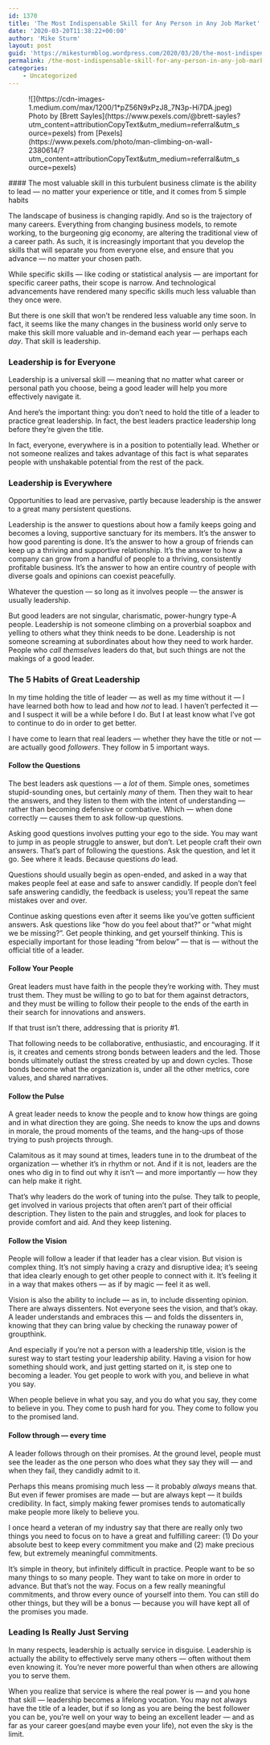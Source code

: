 ```yaml
---
id: 1370
title: 'The Most Indispensable Skill for Any Person in Any Job Market'
date: '2020-03-20T11:38:22+00:00'
author: 'Mike Sturm'
layout: post
guid: 'https://mikesturmblog.wordpress.com/2020/03/20/the-most-indispensable-skill-for-any-person-in-any-job-market/'
permalink: /the-most-indispensable-skill-for-any-person-in-any-job-market/
categories:
    - Uncategorized
---
```


<figure class="wp-caption">![](https://cdn-images-1.medium.com/max/1200/1*pZ56N9xPzJ8_7N3p-Hi7DA.jpeg)<figcaption class="wp-caption-text">Photo by [Brett Sayles](https://www.pexels.com/@brett-sayles?utm_content=attributionCopyText&utm_medium=referral&utm_source=pexels) from [Pexels](https://www.pexels.com/photo/man-climbing-on-wall-2380614/?utm_content=attributionCopyText&utm_medium=referral&utm_source=pexels)</figcaption></figure>#### The most valuable skill in this turbulent business climate is the ability to lead — no matter your experience or title, and it comes from 5 simple habits

The landscape of business is changing rapidly. And so is the trajectory of many careers. Everything from changing business models, to remote working, to the burgeoning gig economy, are altering the traditional view of a career path. As such, it is increasingly important that you develop the skills that will separate you from everyone else, and ensure that you advance — no matter your chosen path.

While specific skills — like coding or statistical analysis — are important for specific career paths, their scope is narrow. And technological advancements have rendered many specific skills much less valuable than they once were.

But there is one skill that won’t be rendered less valuable any time soon. In fact, it seems like the many changes in the business world only serve to make this skill more valuable and in-demand each year — perhaps each *day*. That skill is leadership.

### Leadership is for Everyone

Leadership is a universal skill — meaning that no matter what career or personal path you choose, being a good leader will help you more effectively navigate it.

And here’s the important thing: you don’t need to hold the title of a leader to practice great leadership. In fact, the best leaders practice leadership long before they’re given the title.

In fact, everyone, everywhere is in a position to potentially lead. Whether or not someone realizes and takes advantage of this fact is what separates people with unshakable potential from the rest of the pack.

### Leadership is Everywhere

Opportunities to lead are pervasive, partly because leadership is the answer to a great many persistent questions.

Leadership is the answer to questions about how a family keeps going and becomes a loving, supportive sanctuary for its members. It’s the answer to how good parenting is done. It’s the answer to how a group of friends can keep up a thriving and supportive relationship. It’s the answer to how a company can grow from a handful of people to a thriving, consistently profitable business. It’s the answer to how an entire country of people with diverse goals and opinions can coexist peacefully.

Whatever the question — so long as it involves people — the answer is usually leadership.

But good leaders are not singular, charismatic, power-hungry type-A people. Leadership is not someone climbing on a proverbial soapbox and yelling to others what they think needs to be done. Leadership is not someone screaming at subordinates about how they need to work harder. People who *call themselves* leaders do that, but such things are not the makings of a good leader.

### The 5 Habits of Great Leadership

In my time holding the title of leader — as well as my time without it — I have learned both how to lead and how *not* to lead. I haven’t perfected it — and I suspect it will be a while before I do. But I at least know what I’ve got to continue to do in order to get better.

I have come to learn that real leaders — whether they have the title or not — are actually good *followers*. They follow in 5 important ways.

#### Follow the Questions

The best leaders ask questions — a *lot* of them. Simple ones, sometimes stupid-sounding ones, but certainly *many* of them. Then they wait to hear the answers, and they listen to them with the intent of understanding — rather than becoming defensive or combative. Which — when done correctly — causes them to ask follow-up questions.

Asking good questions involves putting your ego to the side. You may want to jump in as people struggle to answer, but don’t. Let people craft their own answers. That’s part of following the questions. Ask the question, and let it go. See where it leads. Because questions *do* lead.

Questions should usually begin as open-ended, and asked in a way that makes people feel at ease and safe to answer candidly. If people don’t feel safe answering candidly, the feedback is useless; you’ll repeat the same mistakes over and over.

Continue asking questions even after it seems like you’ve gotten sufficient answers. Ask questions like “how do you feel about that?” or “what might we be missing?”. Get people thinking, and get yourself thinking. This is especially important for those leading “from below” — that is — without the official title of a leader.

#### Follow Your People

Great leaders must have faith in the people they’re working with. They must trust them. They must be willing to go to bat for them against detractors, and they must be willing to follow their people to the ends of the earth in their search for innovations and answers.

If that trust isn’t there, addressing that is priority #1.

That following needs to be collaborative, enthusiastic, and encouraging. If it is, it creates and cements strong bonds between leaders and the led. Those bonds ultimately outlast the stress created by up and down cycles. Those bonds become what the organization is, under all the other metrics, core values, and shared narratives.

#### Follow the Pulse

A great leader needs to know the people and to know how things are going and in what direction they are going. She needs to know the ups and downs in morale, the proud moments of the teams, and the hang-ups of those trying to push projects through.

Calamitous as it may sound at times, leaders tune in to the drumbeat of the organization — whether it’s in rhythm or not. And if it is not, leaders are the ones who dig in to find out why it isn’t — and more importantly — how they can help make it right.

That’s why leaders do the work of tuning into the pulse. They talk to people, get involved in various projects that often aren’t part of their official description. They listen to the pain and struggles, and look for places to provide comfort and aid. And they keep listening.

#### Follow the Vision

People will follow a leader if that leader has a clear vision. But vision is complex thing. It’s not simply having a crazy and disruptive idea; it’s seeing that idea clearly enough to get other people to connect with it. It’s feeling it in a way that makes others — as if by magic — feel it as well.

Vision is also the ability to include — as in, to include dissenting opinion. There are always dissenters. Not everyone sees the vision, and that’s okay. A leader understands and embraces this — and folds the dissenters in, knowing that they can bring value by checking the runaway power of groupthink.

And especially if you’re not a person with a leadership title, vision is the surest way to start testing your leadership ability. Having a vision for how something should work, and just getting started on it, is step one to becoming a leader. You get people to work with you, and believe in what you say.

When people believe in what you say, and you do what you say, they come to believe in you. They come to push hard for you. They come to follow you to the promised land.

#### Follow through — every time

A leader follows through on their promises. At the ground level, people must see the leader as the one person who does what they say they will — and when they fail, they candidly admit to it.

Perhaps this means promising much less — it probably *always* means that. But even if fewer promises are made — but are always kept — it builds credibility. In fact, simply making fewer promises tends to automatically make people more likely to believe you.

I once heard a veteran of my industry say that there are really only two things you need to focus on to have a great and fulfilling career: (1) Do your absolute best to keep every commitment you make and (2) make precious few, but extremely meaningful commitments.

It’s simple in theory, but infinitely difficult in practice. People want to be so many things to so many people. They want to take on more in order to advance. But that’s not the way. Focus on a few really meaningful commitments, and throw every ounce of yourself into them. You can still do other things, but they will be a bonus — because you will have kept all of the promises you made.

### Leading Is Really Just Serving

In many respects, leadership is actually service in disguise. Leadership is actually the ability to effectively serve many others — often without them even knowing it. You’re never more powerful than when others are allowing you to serve them.

When you realize that service is where the real power is — and you hone that skill — leadership becomes a lifelong vocation. You may not always have the title of a leader, but if so long as you are being the best follower you can be, you’re well on your way to being an excellent leader — and as far as your career goes(and maybe even your life), not even the sky is the limit.